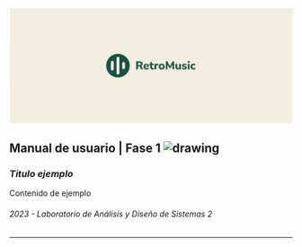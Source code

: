 ![Net Image](banner.jpg "Banner | RetroMusic")

## Manual de usuario | Fase 1 <img src="https://media.tenor.com/dHk-LfzHrtwAAAAi/linux-computer.gif" alt="drawing" width="30"/>

### _Titulo ejemplo_
Contenido de ejemplo

###### _2023 - Laboratorio de Análisis y Diseño de Sistemas 2_
---
